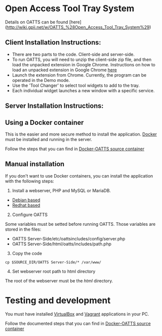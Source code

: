 # Open Access Tool Tray System

Details on OATTS can be found [here] (http://wiki.gpii.net/w/OATTS_%28Open_Access_Tool_Tray_System%29)

## Client Installation Instructions: 

- There are two parts to the code. Client-side and server-side.
- To run OATTS, you will need to unzip the client-side zip file, and then load the unpacked extension in Google Chrome. Instructions on how to load an unpacked extension in Google Chrome [here](https://developer.chrome.com/extensions/getstarted#unpacked)
- Launch the extension from Chrome. Currently, the program can be operated in the Demo mode. 
- Use the 'Tool Changer' to select tool widgets to add to the tray. 
- Each individual widget launches a new window with a specific service. 

## Server Installation Instructions:

## Using a Docker container

This is the easier and more secure method to install the application. [Docker](http://docker.io) must be installed and running in the server.

Follow the steps that you can find in [Docker-OATTS source container](https://github.com/gpii-ops/docker-oatts-server#build-the-container)

## Manual installation

If you don't want to use Docker containers, you can install the application with the following steps:

1. Install a webserver, PHP and MySQL or MariaDB.

 *  [Debian based](https://www.howtoforge.com/installing-nginx-with-php5-and-php-fpm-and-mysql-support-lemp-on-debian-wheezy)
 *  [Redhat based](https://www.digitalocean.com/community/tutorials/how-to-install-linux-nginx-mysql-php-lemp-stack-on-centos-6)

2. Configure OATTS

 Some variables must be setted before running OATTS. Those variables are stored in the files:

 * OATTS Server-Side/etc/oattsincludes/config/server.php
 * OATTS Server-Side/html/oatts/includes/path.php

3. Copy the code

  ```
  cp $SOURCE_DIR/OATTS Server-Side/* /var/www/
  ```
4. Set webserver root path to html directory

  The root of the webserver must be the *html* directory.


# Testing and development

You must have installed [VirtualBox](https://www.virtualbox.org/wiki/Downloads) and [Vagrant](http://www.vagrantup.com/downloads.html) applications in your PC.

Follow the documented steps that you can find in [Docker-OATTS source container](https://github.com/gpii-ops/docker-oatts#development-and-testing)

